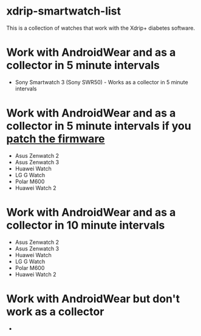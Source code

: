 # xdrip-smartwatch-list
This is a collection of watches that work with the Xdrip+ diabetes software.

# Work with AndroidWear and as a collector in 5 minute intervals
* Sony Smartwatch 3 (Sony SWR50) - Works as a collector in 5 minute intervals
 
# Work with AndroidWear and as a collector in 5 minute intervals if you [patch the firmware](https://github.com/NightscoutFoundation/xDrip/wiki/Patching-Android-Wear-devices-for-use-with-the-G5)
* Asus Zenwatch 2
* Asus Zenwatch 3
* Huawei Watch
* LG G Watch
* Polar M600
* Huawei Watch 2

# Work with AndroidWear and as a collector in 10 minute intervals
* Asus Zenwatch 2
* Asus Zenwatch 3
* Huawei Watch
* LG G Watch
* Polar M600
* Huawei Watch 2

 
# Work with AndroidWear but don't work as a collector
*
